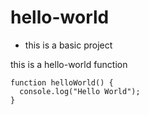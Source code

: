 # hello-world

- this is a basic project

this is a hello-world function
```
function helloWorld() {
  console.log("Hello World");
}
```
